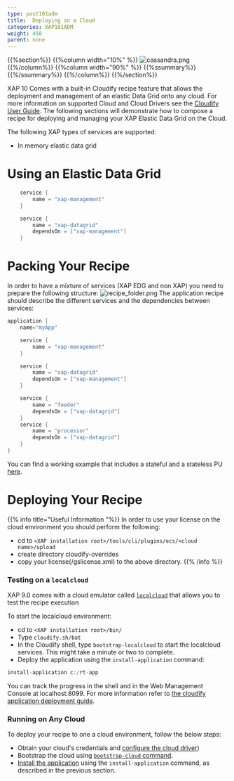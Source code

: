 ```yaml
---
type: post101adm
title:  Deploying on a Cloud
categories: XAP101ADM
weight: 450
parent: none
---
```



{{%section%}}
{{%column width="10%" %}}
![cassandra.png](/attachment_files/subject/cloud.png)
{{%/column%}}
{{%column width="90%" %}}
{{%ssummary%}}{{%/ssummary%}}
{{%/column%}}
{{%/section%}}


XAP 10 Comes with a built-in Cloudify recipe feature that allows the deployment and management of an elastic Data Grid onto any cloud. For more information on supported Cloud and Cloud Drivers see the [Cloudify User Guide](http://www.cloudifysource.org/guide/). The following sections will demonstrate how to compose a recipe for deploying and managing your XAP Elastic Data Grid on the Cloud.

The following XAP types of services are supported:

- In memory elastic data grid

# Using an Elastic Data Grid


```java
	service {
		name = "xap-management"		
	}

	service {
		name = "xap-datagrid"
		dependsOn = ["xap-management"]
	}
```


# Packing Your Recipe

In order to have a mixture of services (XAP EDG and non XAP) you need to prepare the following structure:
![recipe_folder.png](/attachment_files/recipe_folder.png)
The application recipe should describe the different services and the dependencies between services:


```java
application {
	name="myApp"

	service {
		name = "xap-management"		
	}

	service {
		name = "xap-datagrid"
		dependsOn = ["xap-management"]
	}

	service {
		name = "feeder"
		dependsOn = ["xap-datagrid"]
	}
	service {
		name = "processor"
		dependsOn = ["xap-datagrid"]
	}
}
```

You can find a working example that includes a stateful and a stateless PU [here](https://github.com/CloudifySource/cloudify-recipes/tree/master/apps/streaming-bigdata).

# Deploying Your Recipe

{{% info title="Useful Information "%}}
In order to use your license on the cloud environment you should perform the following:

- cd to `<XAP installation root>/tools/cli/plugins/ecs/<cloud name>/upload`
- create directory cloudify-overrides
- copy your license(<XAP installation root>/gslicense.xml) to the above directory.
{{% /info %}}

### Testing on a `localcloud`

XAP 9.0 comes with a cloud emulator called [`localcloud`](http://getcloudify.org/guide/{{%latestcloudifyrelease%}}/bootstrapping/bootstrapping_localcloud) that allows you to test the recipe execution

To start the localcloud environment:

- cd to `<XAP installation root>/bin/`
- Type `cloudify.sh/bat`
- In the Cloudify shell, type `bootstrap-localcloud` to start the localcloud services. This might take a minute or two to complete.
- Deploy the application using the `install-application` command:


```java
install-application c:/rt-app
```

You can track the progress in the shell and in the Web Management Console at localhost:8099.
For more information refer to [the cloudify application deployment guide](http://getcloudify.org/guide/{{%latestcloudifyrelease%}}/deploying/deploying_apps.html).

### Running on Any Cloud

To deploy your recipe to one a cloud environment, follow the below steps:

- Obtain your cloud's credentials and [configure the cloud driver](http://getcloudify.org/guide/{{%latestcloudifyrelease%}}/setup/post_installation_configuration.html))
- Bootstrap the cloud using [`bootstrap-cloud` command](http://getcloudify.org/guide/{{%latestcloudifyrelease%}}/bootstrapping/bootstrapping_process.html).
- [Install the application](http://getcloudify.org/guide/{{%latestcloudifyrelease%}}/deploying/deploying_apps.html) using the `install-application` command, as described in the previous section.
